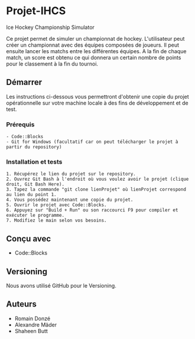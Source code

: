 # Projet-IHCS
Ice Hockey Championship Simulator

Ce projet permet de simuler un championnat de hockey.
L'utilisateur peut créer un championnat avec des équipes composées de joueurs.
Il peut ensuite lancer les matchs entre les différentes équipes.
A la fin de chaque match, un score est obtenu ce qui donnera un certain nombre de points pour le classement à la fin du tournoi.

## Démarrer
Les instructions ci-dessous vous permettront d'obtenir une copie du projet opérationnelle sur votre machine locale
à des fins de développement et de test.

### Prérequis
```
- Code::Blocks
- Git for Windows (facultatif car on peut télécharger le projet à partir du repository)
```

### Installation et tests
```
1. Récupérez le lien du projet sur le repository.
2. Ouvrez Git Bash à l'endroit où vous voulez avoir le projet (clique droit, Git Bash Here).
3. Tapez la commande "git clone lienProjet" où lienProjet correspond au lien du point 1.
4. Vous possédez maintenant une copie du projet.
5. Ouvrir le projet avec Code::Blocks.
6. Appuyez sur "Build + Run" ou son raccourci F9 pour compiler et exécuter le programme.
7. Modifiez le main selon vos besoins.
```

## Conçu avec
- Code::Blocks

## Versioning
Nous avons utilisé GitHub pour le Versioning.

## Auteurs
- Romain Donzé
- Alexandre Mäder
- Shaheen Butt
